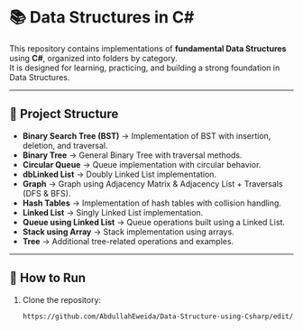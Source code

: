 # 📚 Data Structures in C#

This repository contains implementations of **fundamental Data Structures** using **C#**, organized into folders by category.  
It is designed for learning, practicing, and building a strong foundation in Data Structures.

---

## 📂 Project Structure

- **Binary Search Tree (BST)** → Implementation of BST with insertion, deletion, and traversal.  
- **Binary Tree** → General Binary Tree with traversal methods.  
- **Circular Queue** → Queue implementation with circular behavior.  
- **dbLinked List** → Doubly Linked List implementation.  
- **Graph** → Graph using Adjacency Matrix & Adjacency List + Traversals (DFS & BFS).  
- **Hash Tables** → Implementation of hash tables with collision handling.  
- **Linked List** → Singly Linked List implementation.  
- **Queue using Linked List** → Queue operations built using a Linked List.  
- **Stack using Array** → Stack implementation using arrays.  
- **Tree** → Additional tree-related operations and examples.  

---

## 🚀 How to Run

1. Clone the repository:
   ```bash
   https://github.com/AbdullahEweida/Data-Structure-using-Csharp/edit/main/README.md
